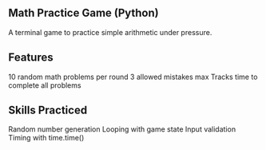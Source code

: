 ##  Math Practice Game (Python)

A terminal game to practice simple arithmetic under pressure.

##  Features

10 random math problems per round
3 allowed mistakes max
Tracks time to complete all problems

##  Skills Practiced

Random number generation
Looping with game state
Input validation
Timing with time.time()
